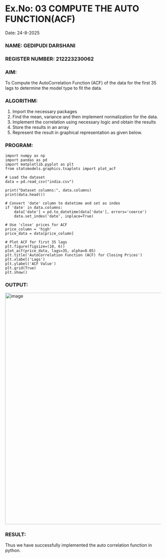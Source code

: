 # Ex.No: 03   COMPUTE THE AUTO FUNCTION(ACF)
Date: 24-8-2025
### NAME: GEDIPUDI DARSHANI
### REGISTER NUMBER: 212223230062
### AIM:
To Compute the AutoCorrelation Function (ACF) of the data for the first 35 lags to determine the model
type to fit the data.
### ALGORITHM:
1. Import the necessary packages
2. Find the mean, variance and then implement normalization for the data.
3. Implement the correlation using necessary logic and obtain the results
4. Store the results in an array
5. Represent the result in graphical representation as given below.
### PROGRAM:
```
import numpy as np
import pandas as pd
import matplotlib.pyplot as plt
from statsmodels.graphics.tsaplots import plot_acf

# Load the dataset
data = pd.read_csv("india.csv")

print("Dataset columns:", data.columns)
print(data.head())

# Convert 'date' column to datetime and set as index
if 'date' in data.columns:
    data['date'] = pd.to_datetime(data['date'], errors='coerce')
    data.set_index('date', inplace=True)

# Use 'close' prices for ACF
price_column = 'high'
price_data = data[price_column]

# Plot ACF for first 35 lags
plt.figure(figsize=(10, 6))
plot_acf(price_data, lags=35, alpha=0.05)
plt.title('AutoCorrelation Function (ACF) for Closing Prices')
plt.xlabel('Lags')
plt.ylabel('ACF Value')
plt.grid(True)
plt.show()
```
### OUTPUT:
<img width="926" height="750" alt="image" src="https://github.com/user-attachments/assets/ce293a02-0533-452c-b8ca-b0690ee41bf2" />

### RESULT:
Thus we have successfully implemented the auto correlation function in python.
